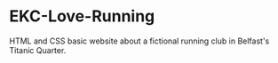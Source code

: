 # EKC-Love-Running
HTML and CSS basic website about a fictional running club in Belfast's Titanic Quarter.

